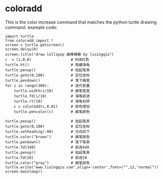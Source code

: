 # coloradd
 This is the color increase command that matches the python turtle drawing command.
example code:

    import turtle
    from coloradd import *
    screen = turtle.getscreen()
    screen.delay(0)
    screen.title("draw lollipop 画棒棒糖 by lixingqiu")
    c  = (1,0,0)                  # RGB红色
    turtle.ht()                   # 隐藏海龟
    turtle.penup()                # 抬起笔来
    turtle.goto(0,100)            # 定位坐标
    turtle.pendown()              # 落下画笔
    for i in range(300):          # 迭代变量
        turtle.width(i/10)        # 画笔笔宽
        turtle.fd(i/10)           # 海龟前进
        turtle.rt(10)             # 海龟右转
        c = coloradd(c,0.01)      # 颜色增加
        turtle.pencolor(c)        # 画笔颜色
        
    turtle.penup()                # 抬起笔来
    turtle.goto(0,100)            # 定位坐标
    turtle.setheading(-90)        # 方向向下
    turtle.color("brown")         # 画笔颜色
    turtle.pendown()              # 落下笔来
    turtle.fd(340)                # 前进440
    turtle.penup()                # 抬起笔来
    turtle.fd(28)                 # 前进28
    turtle.color("gray")          # 画笔颜色
    turtle.write("www.lixingqiu.com",align='center',font=("",12,"normal"))
    screen.mainloop()
